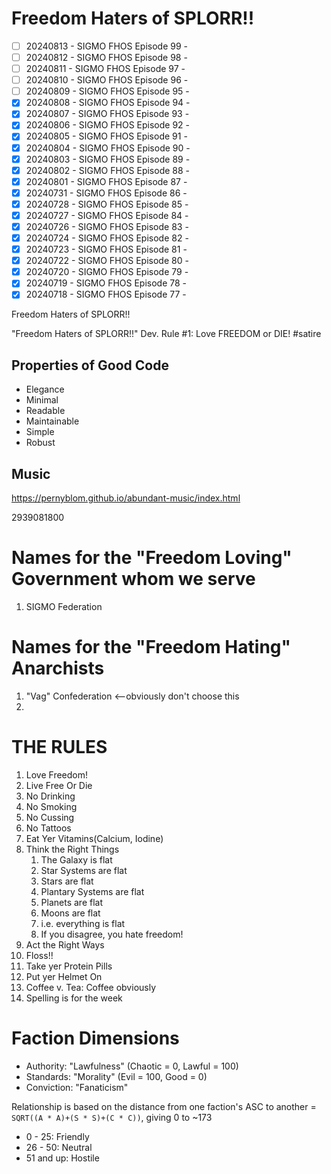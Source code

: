 # Freedom Haters of SPLORR!!

  - [ ] 20240813 - SIGMO FHOS Episode 99 - 
  - [ ] 20240812 - SIGMO FHOS Episode 98 - 
  - [ ] 20240811 - SIGMO FHOS Episode 97 - 
  - [ ] 20240810 - SIGMO FHOS Episode 96 - 
  - [ ] 20240809 - SIGMO FHOS Episode 95 - 
  - [x] 20240808 - SIGMO FHOS Episode 94 - 
  - [x] 20240807 - SIGMO FHOS Episode 93 - 
  - [x] 20240806 - SIGMO FHOS Episode 92 - 
  - [x] 20240805 - SIGMO FHOS Episode 91 - 
  - [x] 20240804 - SIGMO FHOS Episode 90 - 
  - [x] 20240803 - SIGMO FHOS Episode 89 - 
  - [x] 20240802 - SIGMO FHOS Episode 88 - 
  - [x] 20240801 - SIGMO FHOS Episode 87 - 
  - [x] 20240731 - SIGMO FHOS Episode 86 - 
  - [x] 20240728 - SIGMO FHOS Episode 85 - 
  - [x] 20240727 - SIGMO FHOS Episode 84 - 
  - [x] 20240726 - SIGMO FHOS Episode 83 - 
  - [x] 20240724 - SIGMO FHOS Episode 82 - 
  - [x] 20240723 - SIGMO FHOS Episode 81 - 
  - [x] 20240722 - SIGMO FHOS Episode 80 - 
  - [x] 20240720 - SIGMO FHOS Episode 79 - 
  - [x] 20240719 - SIGMO FHOS Episode 78 - 
  - [x] 20240718 - SIGMO FHOS Episode 77 - 

Freedom Haters of SPLORR!!

"Freedom Haters of SPLORR!!" Dev. Rule #1: Love FREEDOM or DIE! #satire

## Properties of Good Code

  - Elegance
  - Minimal
  - Readable
  - Maintainable
  - Simple
  - Robust


## Music
https://pernyblom.github.io/abundant-music/index.html

2939081800

# Names for the "Freedom Loving" Government whom we serve

1. SIGMO Federation

# Names for the "Freedom Hating" Anarchists

1. "Vag" Confederation <--obviously don't choose this
1. 

# THE RULES

1. Love Freedom!
1. Live Free Or Die
1. No Drinking
1. No Smoking
1. No Cussing
1. No Tattoos
1. Eat Yer Vitamins(Calcium, Iodine)
1. Think the Right Things
    1. The Galaxy is flat
    1. Star Systems are flat
    1. Stars are flat
    1. Plantary Systems are flat
    1. Planets are flat
    1. Moons are flat
    1. i.e. everything is flat
    1. If you disagree, you hate freedom!
1. Act the Right Ways
1. Floss!!
1. Take yer Protein Pills
1. Put yer Helmet On
1. Coffee v. Tea: Coffee obviously
1. Spelling is for the week


# Faction Dimensions

* Authority: "Lawfulness" (Chaotic = 0, Lawful = 100)
* Standards: "Morality" (Evil = 100, Good = 0)
* Conviction: "Fanaticism"

Relationship is based on the distance from one faction's ASC to another = ```SQRT((A * A)+(S * S)+(C * C))```, giving 0 to ~173
*  0 - 25: Friendly
* 26 - 50: Neutral
* 51 and up: Hostile
